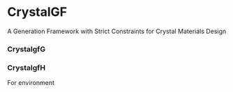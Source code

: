 # CrystalGF
A Generation Framework with Strict Constraints for Crystal Materials Design

### CrystalgfG

### CrystalgfH
For environment
